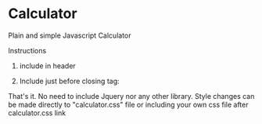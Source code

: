 # Calculator
Plain and simple Javascript Calculator

Instructions

1) include in header 

	<link rel="stylesheet" href="calculator.css">
2) Include just before closing </body> tag:

	<script type="text/javascript" src="calculator.js"></script>
	<script>
		var settings = {
			containerId: 'calcContainer',
			anim:		true
		}
		var myCalc = new Calculator(settings);
	</script>

That's it. No need to include Jquery nor any other library.
Style changes can be made directly to "calculator.css" file or including your own css file after calculator.css link